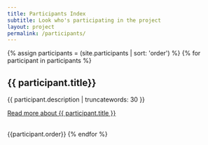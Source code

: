 ```yaml
---
title: Participants Index
subtitle: Look who's participating in the project
layout: project
permalink: /participants/
---
```

 {% assign participants = (site.participants | sort: 'order') %}
{% for participant in participants %}
  <h2>{{ participant.title}}</h2>
  {{ participant.description | truncatewords: 30 }}
  <br/>
  <p class="read-more"><a href="{{ participant.url }}" title="{{ participant.title }}">Read more about {{ participant.title }}</a></p>
  <br/>
  {{participant.order}}
{% endfor %}
